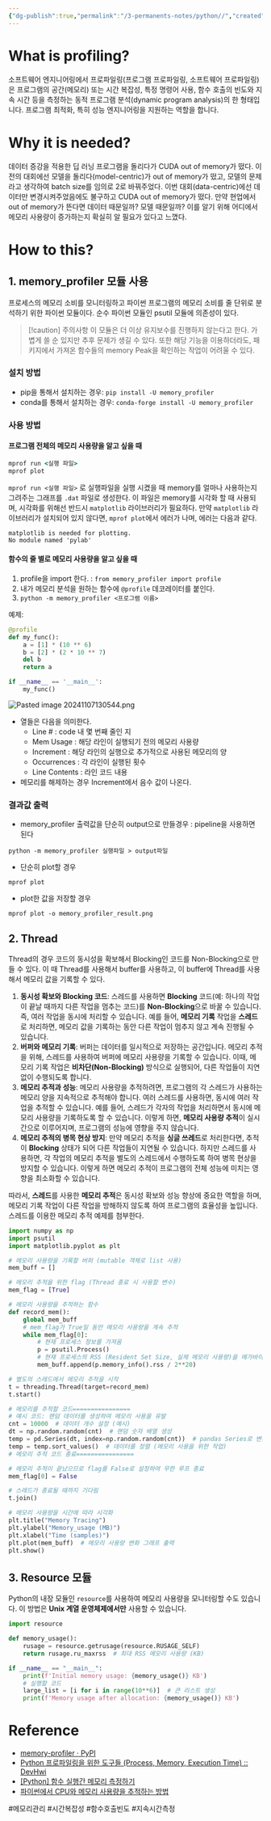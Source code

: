 ```yaml
---
{"dg-publish":true,"permalink":"/3-permanents-notes/python//","created":"2024-11-07T10:44:50.343+09:00","updated":"2024-11-07T13:32:30.269+09:00"}
---
```



# What is profiling?

소프트웨어 엔지니어링에서 프로파일링(프로그램 프로파일링, 소프트웨어 프로파일링)은 프로그램의 공간(메모리) 또는 시간 복잡성, 특정 명령어 사용, 함수 호출의 빈도와 지속 시간 등을 측정하는 동적 프로그램 분석(dynamic program analysis)의 한 형태입니다.
프로그램 최적화, 특히 성능 엔지니어링을 지원하는 역할을 합니다.

# Why it is needed?

데이터 증강을 적용한 딥 러닝 프로그램을 돌리다가 CUDA out of memory가 떴다.
이전의 대회에선 모델을 돌리다(model-centric)가 out of memory가 떴고, 모델의 문제라고 생각하여 batch size를 임의로 2로 바꿔주었다. 이번 대회(data-centric)에선 데이터만 변경시켜주었음에도 불구하고 CUDA out of memory가 떴다. 
만약 현업에서 out of memory가 뜬다면 데이터 때문일까? 모델 때문일까? 이를 알기 위해 어디에서 메모리 사용량이 증가하는지 확실히 알 필요가 있다고 느꼈다.

# How to this?

## 1. memory_profiler 모듈 사용

프로세스의 메모리 소비를 모니터링하고 파이썬 프로그램의 메모리 소비를 줄 단위로 분석하기 위한 파이썬 모듈이다. 순수 파이썬 모듈인 psutil 모듈에 의존성이 있다.

>[!caution] 주의사항 
>이 모듈은 더 이상 유지보수를 진행하지 않는다고 한다.
>가볍게 쓸 순 있지만 추후 문제가 생길 수 있다.
>또한 해당 기능을 이용하더라도, 패키지에서 가져온 함수들의 memory Peak을 확인하는 작업이 어려울 수 있다.
>

### 설치 방법

- pip을 통해서 설치하는 경우: `pip install -U memory_profiler`
- conda를 통해서 설치하는 경우: `conda-forge install -U memory_profiler`

### 사용 방법

#### 프로그램 전체의 메모리 사용량을 알고 싶을 때

```cmd
mprof run <실행 파일>
mprof plot
```

`mprof run <실행 파일>` 로 실행파일을 실행 시켰을 때 memory를 얼마나 사용하는지 그려주는 그래프를 `.dat` 파일로 생성한다. 이 파일은 memory를 시각화 할 때 사용되며, 시각화를 위해선 반드시 `matplotlib` 라이브러리가 필요하다.
만약 `matplotlib` 라이브러리가 설치되어 있지 않다면, `mprof plot`에서 에러가 나며, 에러는 다음과 같다.

```
matplotlib is needed for plotting.
No module named 'pylab'
```

#### 함수의 줄 별로 메모리 사용량을 알고 싶을 때

1. profile을 import 한다. : `from memory_profiler import profile`
2. 내가 메모리 분석을 원하는 함수에 `@profile` 데코레이터를 붙인다.
3. `python -m memory_profiler <프로그램 이름>`

예제:

```python
@profile
def my_func():
    a = [1] * (10 ** 6)
    b = [2] * (2 * 10 ** 7)
    del b
    return a

if __name__ == '__main__':
    my_func()

```


![Pasted image 20241107130544.png](/img/user/AttachedFiles/Pasted%20image%2020241107130544.png)

- 열들은 다음을 의미한다.
    - Line # : code 내 몇 번째 줄인 지 
    - Mem Usage : 해당 라인이 실행되기 전의 메모리 사용량
    - Increment : 해당 라인의 실행으로 추가적으로 사용된 메모리의 양
    - Occurrences : 각 라인이 실행된 횟수
    - Line Contents : 라인 코드 내용
- 메모리를 해제하는 경우 Increment에서 음수 값이 나온다.

### 결과값 출력

- memory_profiler 출력값을 단순히 output으로 만들경우 : pipeline을 사용하면 된다
```
python -m memory_profiler 실행파일 > output파일
```

- 단순히 plot할 경우
```
mprof plot 
```

- plot한 값을 저장할 경우
```
mprof plot -o memory_profiler_result.png
```

## 2. Thread

Thread의 경우 코드의 동시성을 확보해서 Blocking인 코드를 Non-Blocking으로 만들 수 있다. 이 때 Thread를 사용해서 buffer를 사용하고, 이 buffer에 Thread를 사용해서 메모리 값을 기록할 수 있다.
1. **동시성 확보와 Blocking 코드**: 스레드를 사용하면 **Blocking** 코드(예: 하나의 작업이 끝날 때까지 다른 작업을 멈추는 코드)를 **Non-Blocking**으로 바꿀 수 있습니다. 즉, 여러 작업을 동시에 처리할 수 있습니다. 예를 들어, **메모리 기록** 작업을 **스레드**로 처리하면, 메모리 값을 기록하는 동안 다른 작업이 멈추지 않고 계속 진행될 수 있습니다.
2. **버퍼와 메모리 기록**: 버퍼는 데이터를 일시적으로 저장하는 공간입니다. 메모리 추적을 위해, 스레드를 사용하여 버퍼에 메모리 사용량을 기록할 수 있습니다. 이때, 메모리 기록 작업은 **비차단(Non-Blocking)** 방식으로 실행되어, 다른 작업들이 지연 없이 수행되도록 합니다.
3. **메모리 추적과 성능**: 메모리 사용량을 추적하려면, 프로그램의 각 스레드가 사용하는 메모리 양을 지속적으로 추적해야 합니다. 여러 스레드를 사용하면, 동시에 여러 작업을 추적할 수 있습니다. 예를 들어, 스레드가 각자의 작업을 처리하면서 동시에 메모리 사용량을 기록하도록 할 수 있습니다. 이렇게 하면, **메모리 사용량 추적**이 실시간으로 이루어지며, 프로그램의 성능에 영향을 주지 않습니다.    
4. **메모리 추적의 병목 현상 방지**: 만약 메모리 추적을 **싱글 쓰레드**로 처리한다면, 추적이 **Blocking** 상태가 되어 다른 작업들이 지연될 수 있습니다. 하지만 스레드를 사용하면, 각 작업의 메모리 추적을 별도의 스레드에서 수행하도록 하여 병목 현상을 방지할 수 있습니다. 이렇게 하면 메모리 추적이 프로그램의 전체 성능에 미치는 영향을 최소화할 수 있습니다.
    
따라서, **스레드**를 사용한 **메모리 추적**은 동시성 확보와 성능 향상에 중요한 역할을 하며, 메모리 기록 작업이 다른 작업을 방해하지 않도록 하여 프로그램의 효율성을 높입니다.
스레드를 이용한 메모리 추적 예제를 첨부한다.

```python
import numpy as np
import psutil
import matplotlib.pyplot as plt

# 메모리 사용량을 기록할 버퍼 (mutable 객체로 list 사용)
mem_buff = []

# 메모리 추적을 위한 flag (Thread 종료 시 사용할 변수)
mem_flag = [True]

# 메모리 사용량을 추적하는 함수
def record_mem():    
    global mem_buff
    # mem_flag가 True일 동안 메모리 사용량을 계속 추적
    while mem_flag[0]:
        # 현재 프로세스 정보를 가져옴
        p = psutil.Process()        
        # 현재 프로세스의 RSS (Resident Set Size, 실제 메모리 사용량)을 메가바이트 단위로 저장
        mem_buff.append(p.memory_info().rss / 2**20)

# 별도의 스레드에서 메모리 추적을 시작
t = threading.Thread(target=record_mem)
t.start()

# 메모리를 추적할 코드================
# 예시 코드: 랜덤 데이터를 생성하여 메모리 사용을 유발
cnt = 10000  # 데이터 개수 설정 (예시)
dt = np.random.random(cnt)  # 랜덤 숫자 배열 생성
temp = pd.Series(dt, index=np.random.random(cnt))  # pandas Series로 변환
temp = temp.sort_values()  # 데이터를 정렬 (메모리 사용을 위한 작업)
# 메모리 추적 코드 종료================

# 메모리 추적이 끝났으므로 flag를 False로 설정하여 무한 루프 종료
mem_flag[0] = False

# 스레드가 종료될 때까지 기다림
t.join()

# 메모리 사용량을 시간에 따라 시각화
plt.title("Memory Tracing")
plt.ylabel("Memory_usage (MB)")
plt.xlabel("Time (samples)")
plt.plot(mem_buff)  # 메모리 사용량 변화 그래프 출력
plt.show()

```

## 3. Resource 모듈

Python의 내장 모듈인 `resource`를 사용하여 메모리 사용량을 모니터링할 수도 있습니다. 이 방법은 **Unix 계열 운영체제에서만** 사용할 수 있습니다.

```python
import resource

def memory_usage():
    rusage = resource.getrusage(resource.RUSAGE_SELF)
    return rusage.ru_maxrss  # 최대 RSS 메모리 사용량 (KB)

if __name__ == "__main__":
    print(f'Initial memory usage: {memory_usage()} KB')
    # 실행할 코드
    large_list = [i for i in range(10**6)]  # 큰 리스트 생성
    print(f'Memory usage after allocation: {memory_usage()} KB')

```

# Reference

- [memory-profiler · PyPI](https://pypi.org/project/memory-profiler/)
- [Python 프로파일링을 위한 도구들 (Process, Memory, Execution Time) :: DevHwi](https://devhwi.tistory.com/39)
- [\[Python\] 함수 실행간 메모리 측정하기](https://devocean.sk.com/blog/techBoardDetail.do?ID=165364&boardType=techBlog)
- [파이썬에서 CPU와 메모리 사용량을 추적하는 방법](https://devspoon.tistory.com/269)


#메모리관리 #시간복잡성 #함수호출빈도 #지속시간측정